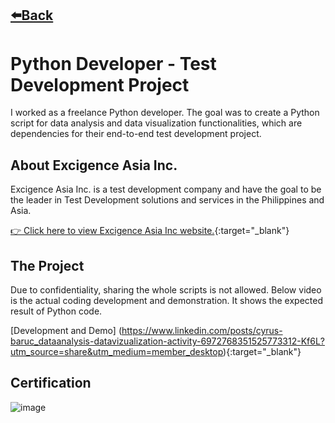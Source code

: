 ## [⬅️Back](./)

# Python Developer - Test Development Project
I worked as a freelance Python developer. The goal was to create a Python script for data analysis and data visualization functionalities, which are dependencies for their end-to-end test development project.

## About Excigence Asia Inc.
Excigence Asia Inc. is a test development company and have the goal to be the leader in Test Development solutions and services in the Philippines and Asia.

[👉 Click here to view Excigence Asia Inc website.](https://www.excigence.com/customers/){:target="_blank"} 

## The Project
Due to confidentiality, sharing the whole scripts is not allowed. Below video is the actual coding development and demonstration. It shows the expected result of Python code. 

[Development and Demo] (https://www.linkedin.com/posts/cyrus-baruc_dataanalysis-datavizualization-activity-6972768351525773312-Kf6L?utm_source=share&utm_medium=member_desktop){:target="_blank"}

## Certification
![image](https://github.com/greatcyan/cyrus-baruc-data-analytics-portfolio/assets/95137493/ee08d305-13a3-4c79-903b-23d717fb96a8)

